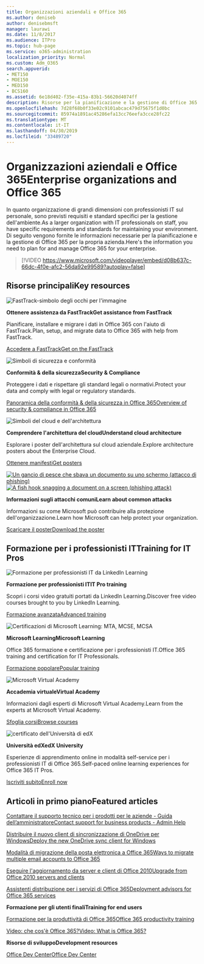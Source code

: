 ```yaml
---
title: Organizzazioni aziendali e Office 365
ms.author: deniseb
author: denisebmsft
manager: laurawi
ms.date: 11/8/2017
ms.audience: ITPro
ms.topic: hub-page
ms.service: o365-administration
localization_priority: Normal
ms.custom: Adm_O365
search.appverid:
- MET150
- MOE150
- MED150
- BCS160
ms.assetid: 6e18d402-f35e-415a-83b1-56620d4074ff
description: Risorse per la pianificazione e la gestione di Office 365 per l'organizzazione aziendale.
ms.openlocfilehash: 7d28f68b0f33e02c9101abcac479d75675f1d0bc
ms.sourcegitcommit: 85974a1891ac45286efa13cc76eefa3cce28fc22
ms.translationtype: MT
ms.contentlocale: it-IT
ms.lasthandoff: 04/30/2019
ms.locfileid: "33489720"
---
```

# <a name="enterprise-organizations-and-office-365"></a><span data-ttu-id="fa1d6-103">Organizzazioni aziendali e Office 365</span><span class="sxs-lookup"><span data-stu-id="fa1d6-103">Enterprise organizations and Office 365</span></span>

<span data-ttu-id="fa1d6-104">In quanto organizzazione di grandi dimensioni con professionisti IT sul personale, sono previsti requisiti e standard specifici per la gestione dell'ambiente.</span><span class="sxs-lookup"><span data-stu-id="fa1d6-104">As a larger organization with IT professionals on staff, you have specific requirements and standards for maintaining your environment.</span></span> <span data-ttu-id="fa1d6-105">Di seguito vengono fornite le informazioni necessarie per la pianificazione e la gestione di Office 365 per la propria azienda.</span><span class="sxs-lookup"><span data-stu-id="fa1d6-105">Here's the information you need to plan for and manage Office 365 for your enterprise.</span></span>
  

> [!VIDEO https://www.microsoft.com/videoplayer/embed/d08b637c-66dc-4f0e-afc2-56da92e99589?autoplay=false]
  
## <a name="key-resources"></a><span data-ttu-id="fa1d6-106">Risorse principali</span><span class="sxs-lookup"><span data-stu-id="fa1d6-106">Key resources</span></span>

![FastTrack-simbolo degli occhi per l'immagine](media/263443cf-d8bd-460b-ac46-a08323551f3f.png)
  
 <span data-ttu-id="fa1d6-108">**Ottenere assistenza da FastTrack**</span><span class="sxs-lookup"><span data-stu-id="fa1d6-108">**Get assistance from FastTrack**</span></span>
  
<span data-ttu-id="fa1d6-109">Pianificare, installare e migrare i dati in Office 365 con l'aiuto di FastTrack.</span><span class="sxs-lookup"><span data-stu-id="fa1d6-109">Plan, setup, and migrate data to Office 365 with help from FastTrack.</span></span>
  
[<span data-ttu-id="fa1d6-110">Accedere a FastTrack</span><span class="sxs-lookup"><span data-stu-id="fa1d6-110">Get on the FastTrack</span></span>](https://go.microsoft.com/fwlink/?linkid=238431)
  
![Simboli di sicurezza e conformità](media/f96c2cdf-d151-4f44-bb11-20bb7f366a21.png)
  
 <span data-ttu-id="fa1d6-112">**Conformità &amp; della sicurezza**</span><span class="sxs-lookup"><span data-stu-id="fa1d6-112">**Security &amp; Compliance**</span></span>
  
<span data-ttu-id="fa1d6-113">Proteggere i dati e rispettare gli standard legali o normativi.</span><span class="sxs-lookup"><span data-stu-id="fa1d6-113">Protect your data and comply with legal or regulatory standards.</span></span>
  
[<span data-ttu-id="fa1d6-114">Panoramica della conformità &amp; della sicurezza in Office 365</span><span class="sxs-lookup"><span data-stu-id="fa1d6-114">Overview of security &amp; compliance in Office 365</span></span>](https://support.office.com/article/dcb83b2c-ac66-4ced-925d-50eb9698a0b2)
  
![Simboli del cloud e dell'architettura](media/2850ac8d-4c99-4825-869e-83724c4ef54e.png)
  
 <span data-ttu-id="fa1d6-116">**Comprendere l'architettura del cloud**</span><span class="sxs-lookup"><span data-stu-id="fa1d6-116">**Understand cloud architecture**</span></span>
  
<span data-ttu-id="fa1d6-117">Esplorare i poster dell'architettura sul cloud aziendale.</span><span class="sxs-lookup"><span data-stu-id="fa1d6-117">Explore architecture posters about the Enterprise Cloud.</span></span>
  
[<span data-ttu-id="fa1d6-118">Ottenere manifesti</span><span class="sxs-lookup"><span data-stu-id="fa1d6-118">Get posters</span></span>](https://aka.ms/cloudarch)
  
<span data-ttu-id="fa1d6-119">[![Un gancio di pesce che sbava un documento su uno schermo (attacco di phishing)](media/dc32a996-623a-400c-9b7a-ed1b89a56948.png)](https://aka.ms/commonattacks)</span><span class="sxs-lookup"><span data-stu-id="fa1d6-119">[![A fish hook snagging a document on a screen (phishing attack)](media/dc32a996-623a-400c-9b7a-ed1b89a56948.png)](https://aka.ms/commonattacks)</span></span>
  
 <span data-ttu-id="fa1d6-120">**Informazioni sugli attacchi comuni**</span><span class="sxs-lookup"><span data-stu-id="fa1d6-120">**Learn about common attacks**</span></span>
  
<span data-ttu-id="fa1d6-121">Informazioni su come Microsoft può contribuire alla protezione dell'organizzazione.</span><span class="sxs-lookup"><span data-stu-id="fa1d6-121">Learn how Microsoft can help protect your organization.</span></span>
  
[<span data-ttu-id="fa1d6-122">Scaricare il poster</span><span class="sxs-lookup"><span data-stu-id="fa1d6-122">Download the poster</span></span>](https://aka.ms/commonattacks)
  
## <a name="training-for-it-pros"></a><span data-ttu-id="fa1d6-123">Formazione per i professionisti IT</span><span class="sxs-lookup"><span data-stu-id="fa1d6-123">Training for IT Pros</span></span>

![Formazione per professionisti IT da LinkedIn Learning](media/b951eac7-9d99-42b5-86a3-3058a6445077.png)
  
 <span data-ttu-id="fa1d6-125">**Formazione per professionisti IT**</span><span class="sxs-lookup"><span data-stu-id="fa1d6-125">**IT Pro training**</span></span>
  
<span data-ttu-id="fa1d6-126">Scopri i corsi video gratuiti portati da LinkedIn Learning.</span><span class="sxs-lookup"><span data-stu-id="fa1d6-126">Discover free video courses brought to you by LinkedIn Learning.</span></span>
  
[<span data-ttu-id="fa1d6-127">Formazione avanzata</span><span class="sxs-lookup"><span data-stu-id="fa1d6-127">Advanced training</span></span>](https://support.office.com/article/68cc9b95-0bdc-491e-a81f-ee70b3ec63c5.aspx)
  
![Certificazioni di Microsoft Learning: MTA, MCSE, MCSA](media/8eab3b6a-5aff-423c-9c57-fd078fdebca8.png)
  
 <span data-ttu-id="fa1d6-129">**Microsoft Learning**</span><span class="sxs-lookup"><span data-stu-id="fa1d6-129">**Microsoft Learning**</span></span>
  
<span data-ttu-id="fa1d6-130">Office 365 formazione e certificazione per i professionisti IT.</span><span class="sxs-lookup"><span data-stu-id="fa1d6-130">Office 365 training and certification for IT Professionals.</span></span>
  
[<span data-ttu-id="fa1d6-131">Formazione popolare</span><span class="sxs-lookup"><span data-stu-id="fa1d6-131">Popular training</span></span>](https://go.microsoft.com/fwlink/?linkid=826247)
  
![Microsoft Virtual Academy](media/1bced083-acd6-4705-9f22-22009166a5d7.png)
  
 <span data-ttu-id="fa1d6-133">**Accademia virtuale**</span><span class="sxs-lookup"><span data-stu-id="fa1d6-133">**Virtual Academy**</span></span>
  
<span data-ttu-id="fa1d6-134">Informazioni dagli esperti di Microsoft Virtual Academy.</span><span class="sxs-lookup"><span data-stu-id="fa1d6-134">Learn from the experts at Microsoft Virtual Academy.</span></span>
  
[<span data-ttu-id="fa1d6-135">Sfoglia corsi</span><span class="sxs-lookup"><span data-stu-id="fa1d6-135">Browse courses</span></span>](https://go.microsoft.com/fwlink/?linkid=826248)
  
![certificato dell'Università di edX](media/c52ff863-94fa-4d6e-b91f-f9057956a7b0.png)
  
 <span data-ttu-id="fa1d6-137">**Università edX**</span><span class="sxs-lookup"><span data-stu-id="fa1d6-137">**edX University**</span></span>
  
<span data-ttu-id="fa1d6-138">Esperienze di apprendimento online in modalità self-service per i professionisti IT di Office 365.</span><span class="sxs-lookup"><span data-stu-id="fa1d6-138">Self-paced online learning experiences for Office 365 IT Pros.</span></span>
  
[<span data-ttu-id="fa1d6-139">Iscriviti subito</span><span class="sxs-lookup"><span data-stu-id="fa1d6-139">Enroll now</span></span>](https://go.microsoft.com/fwlink/?linkid=852994)
  
## <a name="featured-articles"></a><span data-ttu-id="fa1d6-140">Articoli in primo piano</span><span class="sxs-lookup"><span data-stu-id="fa1d6-140">Featured articles</span></span>

[<span data-ttu-id="fa1d6-141">Contattare il supporto tecnico per i prodotti per le aziende - Guida dell’amministratore</span><span class="sxs-lookup"><span data-stu-id="fa1d6-141">Contact support for business products - Admin Help</span></span>](https://support.office.com/article/32a17ca7-6fa0-4870-8a8d-e25ba4ccfd4b)
  
[<span data-ttu-id="fa1d6-142">Distribuire il nuovo client di sincronizzazione di OneDrive per Windows</span><span class="sxs-lookup"><span data-stu-id="fa1d6-142">Deploy the new OneDrive sync client for Windows</span></span>](https://support.office.com/article/3f3a511c-30c6-404a-98bf-76f95c519668)
  
[<span data-ttu-id="fa1d6-143">Modalità di migrazione della posta elettronica a Office 365</span><span class="sxs-lookup"><span data-stu-id="fa1d6-143">Ways to migrate multiple email accounts to Office 365</span></span>](https://support.office.com/article/0a4913fe-60fb-498f-9155-a86516418842)
  
[<span data-ttu-id="fa1d6-144">Eseguire l'aggiornamento da server e client di Office 2010</span><span class="sxs-lookup"><span data-stu-id="fa1d6-144">Upgrade from Office 2010 servers and clients</span></span>](upgrade-from-office-2010-servers-and-products.md)
  
[<span data-ttu-id="fa1d6-145">Assistenti distribuzione per i servizi di Office 365</span><span class="sxs-lookup"><span data-stu-id="fa1d6-145">Deployment advisors for Office 365 services</span></span>](deployment-advisors-for-office-365.md)
  
 <span data-ttu-id="fa1d6-146">**Formazione per gli utenti finali**</span><span class="sxs-lookup"><span data-stu-id="fa1d6-146">**Training for end users**</span></span>
  
[<span data-ttu-id="fa1d6-147">Formazione per la produttività di Office 365</span><span class="sxs-lookup"><span data-stu-id="fa1d6-147">Office 365 productivity training</span></span>](https://support.office.com/article/af07cb6b-980d-4f33-8599-322582767408)
  
[<span data-ttu-id="fa1d6-148">Video: che cos'è Office 365?</span><span class="sxs-lookup"><span data-stu-id="fa1d6-148">Video: What is Office 365?</span></span>](https://support.office.com/article/847caf12-2589-452c-8aca-1c009797678b)
  
 <span data-ttu-id="fa1d6-149">**Risorse di sviluppo**</span><span class="sxs-lookup"><span data-stu-id="fa1d6-149">**Development resources**</span></span>
  
[<span data-ttu-id="fa1d6-150">Office Dev Center</span><span class="sxs-lookup"><span data-stu-id="fa1d6-150">Office Dev Center</span></span>](https://go.microsoft.com/fwlink/?linkid=615418)
  

